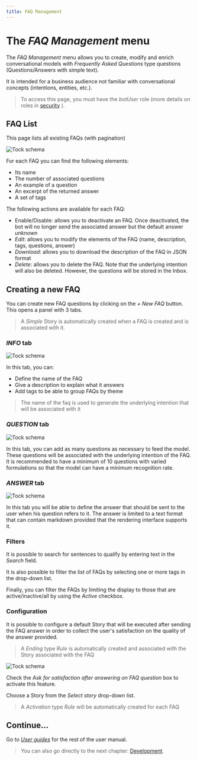 ```yaml
---
title: FAQ Management
---
```


# The _FAQ Management_ menu

The _FAQ Management_ menu allows you to create, modify and enrich conversational models with _Frequently Asked Questions_ type questions (Questions/Answers with simple text).

It is intended for a business audience not familiar with conversational concepts (intentions, entities, etc.).

> To access this page, you must have the _botUser_ role (more details on roles in [security](../../../admin/security.md#roles) ).

## FAQ List

This page lists all existing FAQs (with pagination)

![Tock schema](../../img/faq-list.png "FAQ List")

For each FAQ you can find the following elements:

- Its name
- The number of associated questions
- An example of a question
- An excerpt of the returned answer
- A set of tags

The following actions are available for each FAQ:

- Enable/Disable: allows you to deactivate an FAQ. Once deactivated, the bot will no longer send the associated answer but the default answer _unknown_
- _Edit_: allows you to modify the elements of the FAQ (name, description, tags, questions, answer)
- _Download_: allows you to download the description of the FAQ in JSON format
- _Delete_: allows you to delete the FAQ. Note that the underlying intention will also be deleted. However, the questions will be stored in the Inbox.

## Creating a new FAQ

You can create new FAQ questions by clicking on the _+ New FAQ_ button.
This opens a panel with 3 tabs.

> A _Simple_ Story is automatically created when a FAQ is created and is associated with it.

### _INFO_ tab

![Tock schema](../../img/new_faq_info.png "General information about the FAQ")

In this tab, you can:

- Define the name of the FAQ
- Give a description to explain what it answers
- Add tags to be able to group FAQs by theme

> The name of the faq is used to generate the underlying intention that will be associated with it

### _QUESTION_ tab

![Tock schema](../../img/new_faq_question.png "List of questions associated with the FAQ")

In this tab, you can add as many questions as necessary to feed the model.
These questions will be associated with the underlying intention of the FAQ.
It is recommended to have a minimum of 10 questions with varied formulations so that the model can have a minimum recognition rate.

### _ANSWER_ tab

![Tock schema](../../img/new_faq_answer.png "Answers associated with the FAQ")

In this tab you will be able to define the answer that should be sent to the user when his question refers to it.
The answer is limited to a text format that can contain markdown provided that the rendering interface supports it.

### Filters

It is possible to search for sentences to qualify by entering text in the _Search_ field.

It is also possible to filter the list of FAQs by selecting one or more tags in the drop-down list.

Finally, you can filter the FAQs by limiting the display to those that are active/inactive/all by using the _Active_ checkbox.

### Configuration

It is possible to configure a default Story that will be executed after sending the FAQ answer in order to collect the user's satisfaction on the quality of the answer provided.

> A _Ending_ type _Rule_ is automatically created and associated with the Story associated with the FAQ

![Tock schema](../../img/faq-parameters.png "FAQ parameters")

Check the _Ask for satisfaction after answering on FAQ question_ box to activate this feature.

Choose a Story from the _Select story_ drop-down list.

> A _Activation_ type _Rule_ will be automatically created for each FAQ

## Continue...

Go to [_User guides_](../../guides) for the rest of the user manual.

> You can also go directly to the next chapter: [Development](../../../dev/modes).